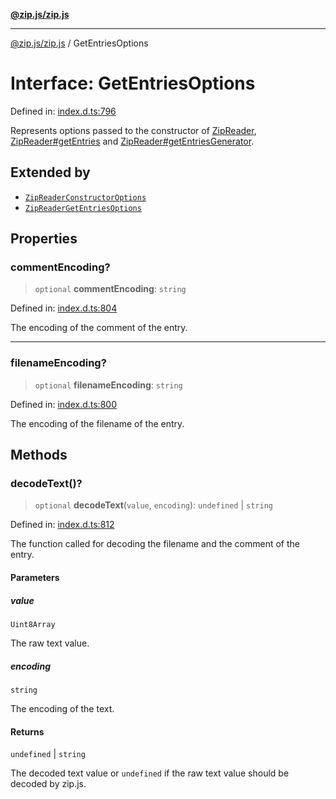[**@zip.js/zip.js**](../README.md)

***

[@zip.js/zip.js](../globals.md) / GetEntriesOptions

# Interface: GetEntriesOptions

Defined in: [index.d.ts:796](https://github.com/gildas-lormeau/zip.js/blob/02ec02f1298ff2b603f1b86ee545b4d21af7b520/index.d.ts#L796)

Represents options passed to the constructor of [ZipReader](../classes/ZipReader.md), [ZipReader#getEntries](../classes/ZipReader.md#getentries) and [ZipReader#getEntriesGenerator](../classes/ZipReader.md#getentriesgenerator).

## Extended by

- [`ZipReaderConstructorOptions`](ZipReaderConstructorOptions.md)
- [`ZipReaderGetEntriesOptions`](ZipReaderGetEntriesOptions.md)

## Properties

### commentEncoding?

> `optional` **commentEncoding**: `string`

Defined in: [index.d.ts:804](https://github.com/gildas-lormeau/zip.js/blob/02ec02f1298ff2b603f1b86ee545b4d21af7b520/index.d.ts#L804)

The encoding of the comment of the entry.

***

### filenameEncoding?

> `optional` **filenameEncoding**: `string`

Defined in: [index.d.ts:800](https://github.com/gildas-lormeau/zip.js/blob/02ec02f1298ff2b603f1b86ee545b4d21af7b520/index.d.ts#L800)

The encoding of the filename of the entry.

## Methods

### decodeText()?

> `optional` **decodeText**(`value`, `encoding`): `undefined` \| `string`

Defined in: [index.d.ts:812](https://github.com/gildas-lormeau/zip.js/blob/02ec02f1298ff2b603f1b86ee545b4d21af7b520/index.d.ts#L812)

The function called for decoding the filename and the comment of the entry.

#### Parameters

##### value

`Uint8Array`

The raw text value.

##### encoding

`string`

The encoding of the text.

#### Returns

`undefined` \| `string`

The decoded text value or `undefined` if the raw text value should be decoded by zip.js.

